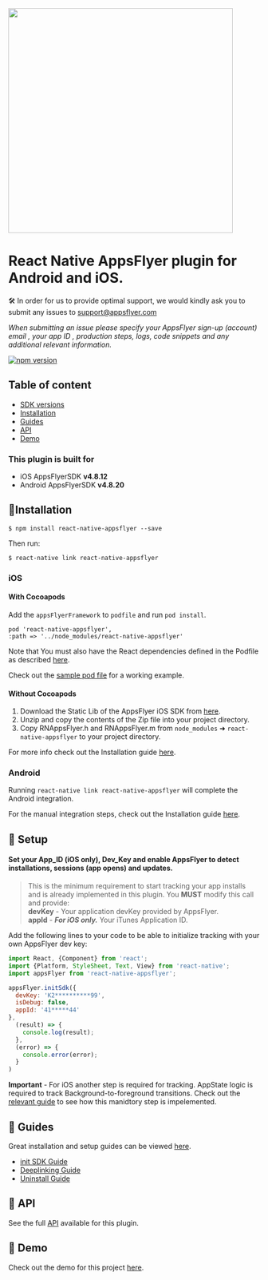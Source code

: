 
<img src="https://www.appsflyer.com/wp-content/uploads/2016/11/logo-1.svg"  width="450">

# React Native AppsFlyer plugin for Android and iOS. 

🛠 In order for us to provide optimal support, we would kindly ask you to submit any issues to support@appsflyer.com

*When submitting an issue please specify your AppsFlyer sign-up (account) email , your app ID , production steps, logs, code snippets and any additional relevant information.*

[![npm version](https://badge.fury.io/js/react-native-appsflyer.svg)](https://badge.fury.io/js/react-native-appsflyer) 


## Table of content

- [SDK versions](#plugin-build-for)
- [Installation](#installation)
- [Guides](#guides)
- [API](#api) 
- [Demo](#demo)  


### <a id="plugin-build-for"> This plugin is built for

- iOS AppsFlyerSDK **v4.8.12**
- Android AppsFlyerSDK **v4.8.20** 


## <a id="installation">📲Installation

```
$ npm install react-native-appsflyer --save
```

Then run:
```
$ react-native link react-native-appsflyer
```

### <a id="installation_ios"> iOS

#### With Cocoapods

Add the `appsFlyerFramework` to `podfile` and run `pod install`.

```
pod 'react-native-appsflyer',
:path => '../node_modules/react-native-appsflyer'
```

Note that You must also have the React dependencies defined in the Podfile as described [here](https://facebook.github.io/react-native/docs/next/troubleshooting.html#missing-libraries-for-react).

Check out the [sample pod file](./Docs/Installation.md) for a working example.


#### Without Cocoapods

1. Download the Static Lib of the AppsFlyer iOS SDK from [here](https://support.appsflyer.com/hc/en-us/articles/207032066-AppsFlyer-SDK-Integration-iOS#2-quick-start).
2. Unzip and copy the contents of the Zip file into your project directory.
3. Copy RNAppsFlyer.h and RNAppsFlyer.m from `node_modules` ➜ `react-native-appsflyer` to your project directory.

For more info check out the Installation guide [here](./Docs/Installation.md).

### <a id="installation_ios"> Android
    
Running `react-native link react-native-appsflyer` will complete the Android integration.


For the manual integration steps, check out the Installation guide [here](./Docs/Installation.md).

## <a id="setup"> 🚀 Setup

####  Set your App_ID (iOS only), Dev_Key and enable AppsFlyer to detect installations, sessions (app opens) and updates.  
> This is the minimum requirement to start tracking your app installs and is already implemented in this plugin. You **MUST** modify this call and provide:  
 **devKey** - Your application devKey provided by AppsFlyer.<br>
**appId**  - ***For iOS only.*** Your iTunes Application ID.


Add the following lines to your code to be able to initialize tracking with your own AppsFlyer dev key:


```javascript
import React, {Component} from 'react';
import {Platform, StyleSheet, Text, View} from 'react-native';
import appsFlyer from 'react-native-appsflyer';

appsFlyer.initSdk({
  devKey: 'K2**********99',
  isDebug: false,
  appId: '41*****44'
},
  (result) => {
    console.log(result);
  },
  (error) => {
    console.error(error);
  }
)
```

**Important** - For iOS another step is required for tracking. AppState logic is required to track Background-to-foreground transitions. Check out the [relevant guide](./Docs/API.md#--appsflyertrackapplaunch-void) to see how this manidtory step is impelemented.

 ## <a id="guides"> 📖 Guides

Great installation and setup guides can be viewed [here](/Docs/Guides.md).
- [init SDK Guide](/Docs/Guides.md#init-sdk)
- [Deeplinking Guide](/Docs/Guides.md#deeplinking)
- [Uninstall Guide](/Docs/Guides.md#uninstall)



## <a id="api"> 📑 API
  
See the full [API](/Docs/API.md) available for this plugin.


## <a id="demo"> 📱 Demo
  
  Check out the demo for this project [here](Docs/Guides.md#demo).
